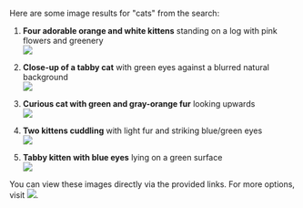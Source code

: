 Here are some image results for "cats" from the search:

1. **Four adorable orange and white kittens** standing on a log with pink flowers and greenery  
   ![](http://files.all-free-download.com/downloadfiles/wallpapers/1600_1200/kittens_wallpaper_cats_animals_320.jpg)

2. **Close-up of a tabby cat** with green eyes against a blurred natural background  
   ![](https://cdn.pixabay.com/photo/2023/04/27/10/22/cat-7954262_1280.jpg)

3. **Curious cat with green and gray-orange fur** looking upwards  
   ![](https://images.unsplash.com/photo-1608848461950-0fe51dfc41cb?ixlib=rb-4.0.3&ixid=M3wxMjA3fDB8MHxleHBsb3JlLWZlZWR8M3x8fGVufDB8fHx8fA==&w=1000&q=80)

4. **Two kittens cuddling** with light fur and striking blue/green eyes  
   ![](https://wallpapercave.com/wp/wp7602557.jpg)

5. **Tabby kitten with blue eyes** lying on a green surface  
   ![](https://cdn.pixabay.com/photo/2024/02/28/07/42/european-shorthair-8601492_1280.jpg)

You can view these images directly via the provided links. For more options, visit ![](https://pixabay.com/images/search/cat/).